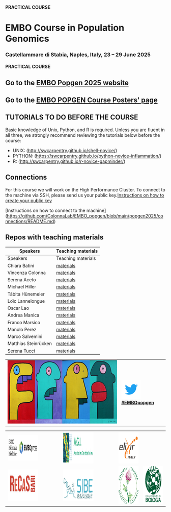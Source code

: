 #### PRACTICAL COURSE

# EMBO Course in Population Genomics
### Castellammare di Stabia, Naples, Italy, 23 – 29 June 2025

#### PRACTICAL COURSE

## Go to the [EMBO Popgen 2025 website](https://meetings.embo.org/event/25-pop-genomics) 

## Go to the [EMBO POPGEN Course Posters' page](https://www.jeangilder.it/pop-genomics/) 

## TUTORIALS TO DO BEFORE THE COURSE
Basic knowledge of Unix, Python, and R is required. Unless you are fluent in all three, we strongly recommend reviewing the tutorials below before the course:

- UNIX:  (http://swcarpentry.github.io/shell-novice/)
- PYTHON: (https://swcarpentry.github.io/python-novice-inflammation/)
- R:  (http://swcarpentry.github.io/r-novice-gapminder/)
  
## Connections

For this course we will work on the High Performance Cluster. 
To connect to the machine via SSH, please send us your public key.[Instructions on how to create your public key](https://github.com/ColonnaLab/EMBO_popgen/blob/main/popgen2025/connections/EMBO_POPGEN2025_keypair.pdf)

[Instructions on how to connect to the machine] 
(https://github.com/ColonnaLab/EMBO_popgen/blob/main/popgen2025/connections/README.md)

## Repos with teaching materials
| Speakers | Teaching materials |
|--------------------|-----------------|
| Speakers | Teaching materials |
| Chiara Batini | [materials](Chiara_Batini) |
| Vincenza Colonna| [materials](Vincenza_Colonna) |
| Serena Aceto | [materials](Serena_Aceto) |
| Michael Hiller | [materials](Michael_Hiller) |
| Tábita Hünemeier | [materials](Tabita_Hunemeier) |
| Loïc Lannelongue | [materials](Loic_Lannelongue) |
| Oscar Lao | [materials](Oscar_Lao) |
| Andrea Manica | [materials](Andrea_Manica) |
| Franco Marsico | [materials](Franco_Marsico) |
| Manolo Perez | [materials](Manolo_Perez) |
| Marco Salvemini | [materials](Marco_Salvemini) |
| Matthias Steinrücken | [materials](Matthias_Steinrucken) |
| Serena Tucci | [materials](Serena_Tucci) |



<table style="width:100%">
   <tr>
     <td><img src="./img/popgenlogo.png" alt="yay" height="200" width="700"></td> <td><a href="https://twitter.com/hashtag/EMBOpopgen?src=hashtag_click"><img src="./img/tw.png" alt="yay" height="60" width="60"><b>#EMBOpopgen</b></td>    
     <tr/>
</table>


<table width="700">
  <tr>
    <td align="center">
        <img src="./img/embo.png" alt="EMBO" height="80" width="300">
    </td>
    <td width="50"></td>
    <td align="center">
      <a href="https://www.associazionegeneticaitaliana.it/">
        <img src="./img/AGI.jpeg" alt="AGI" height="100" width="300">
      </a>
    </td>
    <td width="50"></td>
    <td align="center">
      <a href="https://elixir-europe.org/about-us/who-we-are/nodes/italy">
        <img src="./img/elixir.png" alt="ELIXIR" height="100" width="200">
      </a>
    </td>
  </tr>
   <tr>
    <td align="center">
      <a href="https://www.recas-bari.it/index.php/en/">
        <img src="./img/RECAS.png" alt="RECAS" height="100" width="200">
      </a>
    </td>
    <td width="25"></td>
    <td align="center">
      <a href="https://www.sibe-iseb.it">
        <img src="./img/SIBE.webp" alt="SIBE" height="100" width="200">
      </a>
    </td>
    <td width="25"></td>
    <td align="center">
      <a href="http://www.geneticagraria.it/">
        <img src="./img/SSIGA.png" alt="SSIGA" height="120" width="200">
      </a>
    </td>
    <td align="center">
      <a href="https://www.unina.it">
        <img src="./img/UNINA.jpg" alt="UNINA" height="120" width="200">
      </a>
    </td>
  </tr>
</table>
